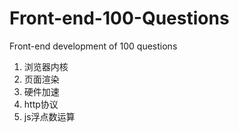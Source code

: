 # Front-end-100-Questions
Front-end development of 100 questions

1. 浏览器内核
2. 页面渲染
3. 硬件加速
4. http协议
5. js浮点数运算
